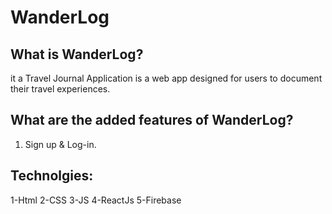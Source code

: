 # WanderLog

## What is WanderLog?
it a Travel Journal Application is a web app designed for users to document their travel experiences.



## What are the added features of WanderLog?

1. Sign up & Log-in.



## Technolgies:
1-Html
2-CSS
3-JS
4-ReactJs
5-Firebase
